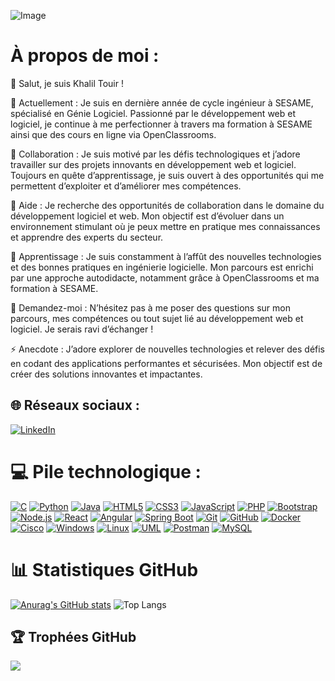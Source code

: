 ![Image](https://github.com/user-attachments/assets/df4be718-06e5-47f8-a09f-ec326d0054e3)

# À propos de moi :

👋 Salut, je suis Khalil Touir !

🔭 Actuellement :
Je suis en dernière année de cycle ingénieur à SESAME, spécialisé en Génie Logiciel. Passionné par le développement web et logiciel, je continue à me perfectionner à travers ma formation à SESAME ainsi que des cours en ligne via OpenClassrooms.

👯 Collaboration :
Je suis motivé par les défis technologiques et j’adore travailler sur des projets innovants en développement web et logiciel. Toujours en quête d’apprentissage, je suis ouvert à des opportunités qui me permettent d’exploiter et d’améliorer mes compétences.

🤝 Aide :
Je recherche des opportunités de collaboration dans le domaine du développement logiciel et web. Mon objectif est d’évoluer dans un environnement stimulant où je peux mettre en pratique mes connaissances et apprendre des experts du secteur.

🌱 Apprentissage :
Je suis constamment à l’affût des nouvelles technologies et des bonnes pratiques en ingénierie logicielle. Mon parcours est enrichi par une approche autodidacte, notamment grâce à OpenClassrooms et ma formation à SESAME.

💬 Demandez-moi :
N’hésitez pas à me poser des questions sur mon parcours, mes compétences ou tout sujet lié au développement web et logiciel. Je serais ravi d’échanger !

⚡ Anecdote :
J’adore explorer de nouvelles technologies et relever des défis en codant des applications performantes et sécurisées. Mon objectif est de créer des solutions innovantes et impactantes.

## 🌐 Réseaux sociaux :

[![LinkedIn](https://img.shields.io/badge/LinkedIn-%230077B5.svg?logo=linkedin&logoColor=white)](https://www.linkedin.com/in/touir-khalil)

# 💻 Pile technologique :

[![C](https://img.shields.io/badge/C-%2300599C.svg?style=for-the-badge&logo=c&logoColor=white)](https://devdocs.io/c/)
[![Python](https://img.shields.io/badge/Python-3670A0?style=for-the-badge&logo=python&logoColor=ffdd54)](https://docs.python.org/3/)
[![Java](https://img.shields.io/badge/Java-%23ED8B00.svg?style=for-the-badge&logo=java&logoColor=white)](https://docs.oracle.com/en/java/)
[![HTML5](https://img.shields.io/badge/HTML5-%23E34F26.svg?style=for-the-badge&logo=html5&logoColor=white)](https://developer.mozilla.org/en-US/docs/Web/HTML)
[![CSS3](https://img.shields.io/badge/CSS3-%231572B6.svg?style=for-the-badge&logo=css3&logoColor=white)](https://developer.mozilla.org/en-US/docs/Web/CSS)
[![JavaScript](https://img.shields.io/badge/JavaScript-%23323330.svg?style=for-the-badge&logo=javascript&logoColor=%23F7DF1E)](https://developer.mozilla.org/en-US/docs/Web/JavaScript)
[![PHP](https://img.shields.io/badge/PHP-%23777BB4.svg?style=for-the-badge&logo=php&logoColor=white)](https://www.php.net/docs.php)
[![Bootstrap](https://img.shields.io/badge/Bootstrap-%23563D7C.svg?style=for-the-badge&logo=bootstrap&logoColor=white)](https://getbootstrap.com/docs/)
[![Node.js](https://img.shields.io/badge/Node.js-%2343853D.svg?style=for-the-badge&logo=node.js&logoColor=white)](https://nodejs.org/en/docs/)
[![React](https://img.shields.io/badge/React-%2320232a.svg?style=for-the-badge&logo=react&logoColor=%2361DAFB)](https://react.dev/)
[![Angular](https://img.shields.io/badge/Angular-%23DD0031.svg?style=for-the-badge&logo=angular&logoColor=white)](https://angular.dev/)
[![Spring Boot](https://img.shields.io/badge/Spring%20Boot-%236DB33F.svg?style=for-the-badge&logo=springboot&logoColor=white)](https://spring.io/projects/spring-boot)
[![Git](https://img.shields.io/badge/Git-%23F05033.svg?style=for-the-badge&logo=git&logoColor=white)](https://git-scm.com/doc)
[![GitHub](https://img.shields.io/badge/GitHub-%23121011.svg?style=for-the-badge&logo=github&logoColor=white)](https://docs.github.com/)
[![Docker](https://img.shields.io/badge/Docker-%230db7ed.svg?style=for-the-badge&logo=docker&logoColor=white)](https://docs.docker.com/)
[![Cisco](https://img.shields.io/badge/Cisco-%231BA0D7.svg?style=for-the-badge&logo=cisco&logoColor=white)](https://www.cisco.com/c/en/us/support/index.html)
[![Windows](https://img.shields.io/badge/Windows-%230078D6.svg?style=for-the-badge&logo=windows&logoColor=white)](https://learn.microsoft.com/en-us/windows/)
[![Linux](https://img.shields.io/badge/Linux-%23FCC624.svg?style=for-the-badge&logo=linux&logoColor=black)](https://linux.die.net/)
[![UML](https://img.shields.io/badge/UML-%23E0529E.svg?style=for-the-badge&logo=uml&logoColor=white)](https://www.uml.org/)
[![Postman](https://img.shields.io/badge/Postman-FF6C37?style=for-the-badge&logo=postman&logoColor=white)](https://learning.postman.com/docs/)
[![MySQL](https://img.shields.io/badge/MySQL-%2300000f.svg?style=for-the-badge&logo=mysql&logoColor=white)](https://dev.mysql.com/doc/)


# 📊 Statistiques GitHub 

[![Anurag's GitHub stats](https://github-readme-stats.vercel.app/api?username=khalil-touir)](https://github.com/khalil-touir/github-readme-stats)
![Top Langs](https://github-readme-stats.vercel.app/api/top-langs/?username=khalil-touir&hide_progress=true)

## 🏆 Trophées GitHub

![](https://github-profile-trophy.vercel.app/?username=khalil-touir&theme=radical&no-frame=false&no-bg=true)
<!--
**khalil-touir/khalil-touir** is a ✨ _special_ ✨ repository because its `README.md` (this file) appears on your GitHub profile.

Here are some ideas to get you started:

- 🔭 I’m currently working on ...
- 🌱 I’m currently learning ...
- 👯 I’m looking to collaborate on ...
- 🤔 I’m looking for help with ...
- 💬 Ask me about ...
- 📫 How to reach me: ...
- 😄 Pronouns: ...
- ⚡ Fun fact: ...
-->
